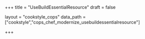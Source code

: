 +++
title = "UseBuildEssentialResource"
draft = false

layout = "cookstyle_cops"
data_path = ["cookstyle","cops_chef_modernize_usebuildessentialresource"]

+++

<!-- The content of this page is automatically generated from the
cops_chef_modernize_usebuildessentialresource.yml file in github.com/chef/cookstyle/blob/main/docs-chef-io/data/cookstyle/. -->
